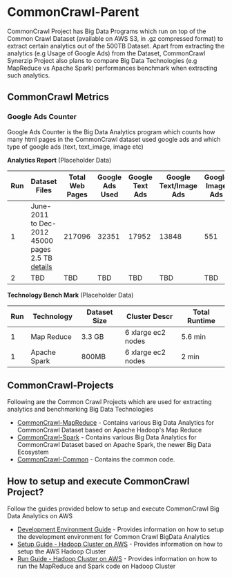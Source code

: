 CommonCrawl-Parent
=========

CommonCrawl Project has Big Data Programs which run on top of the Common Crawl Dataset (available on AWS S3, in .gz compressed format) to extract certain analytics out of the 500TB Dataset. Apart from extracting the analytics (e.g Usage of Google Ads) from the Dataset, CommonCrawl Synerzip Project also plans to compare Big Data Technologies (e.g MapReduce vs Apache Spark) performances benchmark when extracting such analytics.

CommonCrawl Metrics
-----

### Google Ads Counter
Google Ads Counter is the Big Data Analytics program which counts how many html pages in the CommonCrawl dataset used google ads and which type of google ads (text, text_image, image etc)

**Analytics Report** (Placeholder Data)

| Run | Dataset Files | Total Web Pages | Google Ads Used | Google Text Ads | Google Text/Image Ads | Google Image Ads |
|-----|---------------|-----------------|-----------------|-----------------|---------------------------|------------------|
| 1 |June-2011 to Dec-2012 45000 pages 2.5 TB [details](file-list/expt1.md) | 217096 | 32351 | 17952 | 13848 | 551 |
| 2 | TBD | TBD | TBD | TBD | TBD | TBD | 

**Technology Bench Mark** (Placeholder Data)
   
| Run | Technology | Dataset Size | Cluster Descr | Total Runtime |
|-----|------------|--------------|---------------|---------------|
| 1 | Map Reduce | 3.3 GB | 6 xlarge ec2 nodes| 5.6 min |
| 1 | Apache Spark | 800MB | 6 xlarge ec2 nodes | 2 min |
   


CommonCrawl-Projects
-----
Following are the Common Crawl Projects which are used for extracting analytics and benchmarking Big Data Technologies
* [CommonCrawl-MapReduce](http://github.com/synerzip/CommonCrawl-MapReduce) - Contains various Big Data Analytics for CommonCrawl Dataset based on Apache Hadoop's Map Reduce
* [CommonCrawl-Spark](http://github.com/synerzip/CommonCrawl-Spark) - Contains various Big Data Analytics for CommonCrawl Dataset based on Apache Spark, the newer Big Data Ecosystem
* [CommonCrawl-Common](http://github.com/synerzip/CommonCrawl-Common) - Contains the common code.


How to setup and execute CommonCrawl Project?
-----
Follow the guides provided below to setup and execute CommonCrawl Big Data Analytics on AWS 

* [Development Environment Guide](http://github.com/synerzip/CommonCrawl-Parent/blob/master/dev_env_setup.md) - Provides information on how to setup the development environment for Common Crawl BigData Analytics
* [Setup Guide - Hadoop Cluster on AWS](http://github.com/synerzip/CommonCrawl-Parent/blob/master/aws_setup.md) - Provides information on how to setup the AWS Hadoop Cluster
* [Run Guide - Hadoop Cluster on AWS](http://github.com/synerzip/CommonCrawl-Parent/blob/master/execute_on_aws.md) - Provides information on how to run the MapReduce and Spark code on Hadoop Cluster
